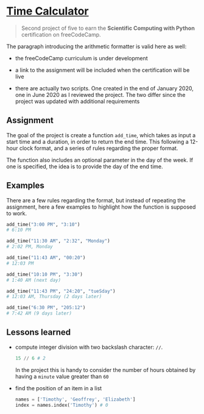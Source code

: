 # [Time Calculator](https://repl.it/@borntofrappe/fcc-time-calculator)

> Second project of five to earn the **Scientific Computing with Python** certification on freeCodeCamp.

The paragraph introducing the arithmetic formatter is valid here as well:

- the freeCodeCamp curriculum is under development

- a link to the assignment will be included when the certification will be live

- there are actually two scripts. One created in the end of January 2020, one in June 2020 as I reviewed the project. The two differ since the project was updated with additional requirements

## Assignment

The goal of the project is create a function `add_time`, which takes as input a start time and a duration, in order to return the end time. This following a 12-hour clock format, and a series of rules regarding the proper format.

The function also includes an optional parameter in the day of the week. If one is specified, the idea is to provide the day of the end time.

## Examples

There are a few rules regarding the format, but instead of repeating the assignment, here a few examples to highlight how the function is supposed to work.

```py
add_time("3:00 PM", "3:10")
# 6:10 PM

add_time("11:30 AM", "2:32", "Monday")
# 2:02 PM, Monday

add_time("11:43 AM", "00:20")
# 12:03 PM

add_time("10:10 PM", "3:30")
# 1:40 AM (next day)

add_time("11:43 PM", "24:20", "tueSday")
# 12:03 AM, Thursday (2 days later)

add_time("6:30 PM", "205:12")
# 7:42 AM (9 days later)
```

## Lessons learned

- compute integer division with two backslash character: `//`.

  ```py
  15 // 6 # 2
  ```

  In the project this is handy to consider the number of hours obtained by having a `minute` value greater than `60`

- find the position of an item in a list

  ```py
  names = ['Timothy', 'Geoffrey', 'Elizabeth']
  index = names.index('Timothy') # 0
  ```
